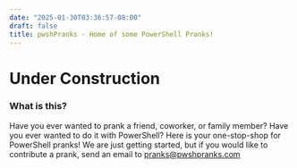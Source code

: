 ```yaml
---
date: "2025-01-30T03:36:57-08:00"
draft: false
title: pwshPranks - Home of some PowerShell Pranks!
---
```

# Under Construction
### What is this?
Have you ever wanted to prank a friend, coworker, or family member? Have you ever wanted to do it with PowerShell? Here is your one-stop-shop for PowerShell pranks! We are just getting started, but if you would like to contribute a prank, send an email to pranks@pwshpranks.com